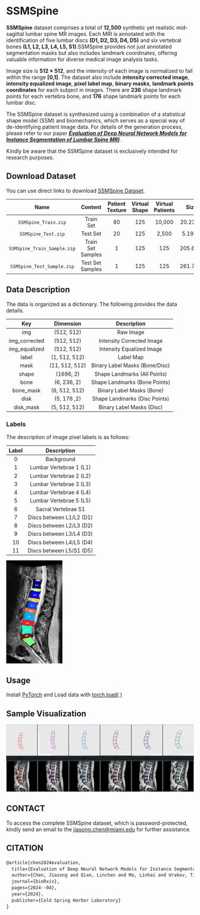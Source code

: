 # SSMSpine
**SSMSpine** dataset comprises a total of **12,500** synthetic yet realistic mid-sagittal lumbar spine MR images. Each MRI is annotated with the identification of five lumbar discs **(D1, D2, D3, D4, D5)** and six vertebral bones **(L1, L2, L3, L4, L5, S1)**.SSMSpine provides not just annotated segmentation masks but also includes landmark coordinates, offering valuable information for diverse medical image analysis tasks.

Image size is **512 × 512**, and the intensity of each image is normalized to fall within the range **[0,1]**. The dataset also include **intensity corrected image**, **intensity equalized image**, **pixel label map**, **binary masks**, **landmark points coordinates** for each subject in images. There are **236** shape landmark points for each vertebra bone, and **176** shape landmark points for each lumbar disc.

The SSMSpine dataset is synthesized using a combination of a statistical shape model (SSM) and biomechanics, which serves as a special way of de-identifying patient image data. For details of the generation process, please refer to our paper ***[Evaluation of Deep Neural Network Models for Instance Segmentation of Lumbar Spine MRI](https://www.biorxiv.org/content/10.1101/2024.04.02.587810v1)***.

Kindly be aware that the SSMSpine dataset is exclusively intended for research purposes.

## Download Dataset

You can use direct links to download  [SSMSpine Dataset](https://drive.google.com/drive/folders/17QXBCrfcQB6Gc4ITZBAURHoD60AMEQBB?usp=drive_link).



| Name  | Content | Patient Texture | Virtual Shape | Virtual Patients | Size | Link |
| :---: | :---: | :---: | :---: | :---: |:---: | :---: |
| `SSMSpine_Train.zip`  | Train Set| 80 | 125 |10,000| 20.23GB | [Download](https://drive.google.com/file/d/1WkiMCZC5gz_zKf5cXHVwUw5uJCcFIRrM/view?usp=sharing)|
| `SSMSpine_Test.zip`  | Test Set| 20 | 125 | 2,500 | 5.19GB | [Download](https://drive.google.com/file/d/17Xp3fEIKo9h1VNMkEXzG5SWIRB8uol02/view?usp=sharing)|
| `SSMSpine_Train_Sample.zip` | Train Set Samples | 1 | 125 | 125| 205.6MB | [Download](https://drive.google.com/file/d/1D2_j9wm7_E-SBQ53E6sIDi-q3gQZlB39/view?usp=drive_link)|
| `SSMSpine_Test_Sample.zip`  | Test Set Samples | 1 | 125 | 125| 261.7MB | [Download](https://drive.google.com/file/d/1K7WtxCH3tvAanIRXVlReerrigM1iu21k/view?usp=drive_link)|

## Data Description

The data is organized as a dictionary. The following provides the data details.

| Key | Dimension | Description |
| :---: |:---:| :---: |
| img | (512, 512)| Raw Image |
| img_corrected |(512, 512)|Intensity Corrected Image |
| img_equalized |(512, 512)|Intensity Equalized Image |
| label | (1, 512, 512) | Label Map |
| mask | (11, 512, 512) | Binary Label Masks (Bone/Disc) |
| shape | (1696, 2) | Shape Landmarks (All Points) |
| bone | (6, 236, 2) | Shape Landmarks (Bone Points) |
| bone_mask |(6, 512, 512)| Binary Label Masks (Bone) |
| disk |(5, 176 ,2)| Shape Landmarks (Disc Points) |
| disk_mask |(5, 512, 512)| Binary Label Masks (Disc) |


### Labels
The description of image pixel labels is as follows:

| Label | Description |
| :---: | :---: |
| 0 | Background |
| 1 | Lumbar Vertebrae 1 (L1) |
| 2 | Lumbar Vertebrae 2 (L2) |
| 3 | Lumbar Vertebrae 3 (L3) |
| 4 | Lumbar Vertebrae 4 (L4) |
| 5 | Lumbar Vertebrae 5 (L5) |
| 6 | Sacral Vertebrae S1 |
| 7 | Discs between L1/L2 (D1) |
| 8 | Discs between L2/L3 (D2) |
| 9 | Discs between L3/L4 (D3) |
| 10 | Discs between L4/L5 (D4) |
| 11 | Discs between L5/S1 (D5) |

<img src="fig/2.jpg" width = "30%">


## Usage
Install [PyTorch](https://pytorch.org/) and Load data with [torch.load( )](https://pytorch.org/docs/stable/generated/torch.load.html)

## Sample Visualization
<img src="fig/1.jpg">


## CONTACT

To access the complete SSMSpine dataset, which is password-protected, kindly send an email to the jiasong.chen@miami.edu for further assistance.


## CITATION

```latex
@article{chen2024evaluation,
  title={Evaluation of Deep Neural Network Models for Instance Segmentation of Lumbar Spine MRI},
  author={Chen, Jiasong and Qian, Linchen and Ma, Linhai and Urakov, Timur and Gu, Weiyong and Liang, Liang},
  journal={bioRxiv},
  pages={2024--04},
  year={2024},
  publisher={Cold Spring Harbor Laboratory}
}
```
